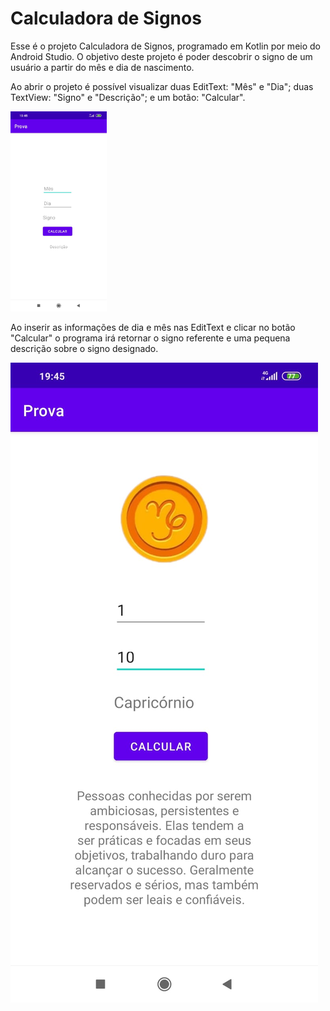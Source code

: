<h1>Calculadora de Signos</h1>
<p>Esse é o projeto Calculadora de Signos, programado em Kotlin por meio do Android Studio. O objetivo deste projeto é poder descobrir o signo de um usuário a partir
do mês e dia de nascimento.</p>
<p>Ao abrir o projeto é possível visualizar duas EditText: "Mês" e "Dia"; duas TextView: "Signo" e "Descrição"; e um botão: "Calcular".</p>
   <div style= "width: 154px; heigth: 320;">
      <img src = "img_print/landpage_print.jpeg" width: 154 heigth: 320>
   </div>
<p> Ao inserir as informações de dia e mês nas EditText e clicar no botão "Calcular" o programa irá retornar o signo referente e uma pequena descrição sobre o signo designado.</p>
  <img src = "img_print/capricornio_print.jpeg">
